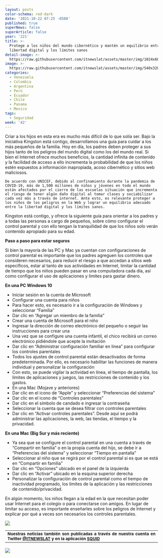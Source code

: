 ```yaml
---
layout: posts
color-schema: red-dark
date: '2021-10-22 07:25 -0500'
published: true
superNews: false
superArticle: false
year: '221'
title: >-
  Protege a los niños del mundo cibernético y mantén un equilibrio entre la
  libertad digital y los límites sanos
detail-image: >-
  https://raw.githubusercontent.com/itnewslat/assets/master/img/1024x680/ni%C3%B1os-tecnologia-g.jpg
image: >-
  https://raw.githubusercontent.com/itnewslat/assets/master/img/540x320/ni%C3%B1os-tecnologia-p.jpg
categories:
  - Venezuela
  - Colombia
  - Argentina
  - Perú
  - Ecuador
  - Chile
  - Panama
  - Mexico
tags:
  - Seguridad
week: '42'
---
```


Criar a los hijos en esta era es mucho más difícil de lo que solía ser. Bajo la iniciativa Kingston está contigo, desarrollamos una guía para cuidar a los más pequeños de la familia. Hoy en día, los padres deben proteger a sus hijos tanto de los peligros del mundo digital como los del mundo real. Si bien el Internet ofrece muchos beneficios, la cantidad infinita de contenido y la facilidad de acceso a ello incrementa la probabilidad de que los niños estén expuestos a información inapropiada, acoso cibernético y sitios web maliciosos.

	De acuerdo con UNICEF, debido al confinamiento durante la pandemia de COVID-19, más de 1,500 millones de niños y jóvenes en todo el mundo están afectados por el cierre de las escuelas situación que incrementa el riesgo de tener algún daño digital al tomar clases y sociabilizar cada vez más a través de internet. Ante esto, es relevante proteger a los niños de los peligros en la Web y lograr un equilibrio adecuado entre la libertad digital y los límites sanos. 
    
Kingston está contigo, y ofrece la siguiente guía para orientar a los padres y a todas las personas a cargo de pequeños, sobre cómo configurar el control parental y con ello tengan la tranquilidad de que los niños solo verán contenido apropiado para su edad.

**Paso a paso para estar seguros**

Si bien la mayoría de las PC y Mac ya cuentan con configuraciones de control parental es importante que los padres agreguen los controles que consideren necesarios, para reducir el riesgo a que accedan a sitios web específicos, estar al tanto de sus actividades en Internet, limitar la cantidad de tiempo que los niños pueden pasar en una computadora cada día, así como configurar el uso de aplicaciones y límites para gastar dinero. 

**En una PC Windows 10** 
- Iniciar sesión en la cuenta de Microsoft
- Configurar una cuenta para niños
- Para hacer esto, es necesario ir a la configuración de Windows y seleccionar “Familia”
- Dar clic en “Agregar un miembro de la familia”
- Crear una cuenta de Microsoft para el niño
- Ingresar la dirección de correo electrónico del pequeño o seguir las instrucciones para crear una
- Una vez que se configure una cuenta infantil, el chico recibirá un correo electrónico pidiéndole que acepte la invitación
- Dar clic en “Administrar configuración familiar en línea” para configurar los controles parentales
- Todos los ajustes de control parental están desactivados de forma predeterminada. Por ello, es necesario habilitar las funciones de manera individual y personalizar la configuración
- Con esto, se puede vigilar la actividad en línea, el tiempo de pantalla, los límites de aplicaciones y juegos, las restricciones de contenido y los gastos.
- En una Mac (Mojave y anteriores)
- Dar clic en el icono de “Apple” y seleccionar “Preferencias del sistema”
- Dar clic en el icono de “Controles parentales”
- Dar clic en el símbolo de candado e ingresar la contraseña
- Seleccionar la cuenta que se desea filtrar con controles parentales
- Dar clic en “Activar controles parentales”. Desde aquí se podrá administrar las aplicaciones, la web, las tiendas, el tiempo y la privacidad.


**En una Mac (Big Sur y más reciente)**
- Ya sea que se configure el control parental en una cuenta a través de “Compartir en familia” o en la propia cuenta del hijo, se debe ir a “Preferencias del sistema” y seleccionar “Tiempo en pantalla”
- Seleccionar al niño que se regirá por el control parental si es que se está en “Compartir en familia”
- Dar clic en “Opciones” ubicado en el panel de la izquierda
- Dar clic en “Activar” ubicado en la esquina superior derecha
- Personalizar la configuración de control parental como el tiempo de inactividad programado, los límites de la aplicación y las restricciones de contenido/privacidad.



En algún momento, los niños llegan a la edad en la que necesitan poder usar Internet para el colegio o para conectarse con amigos. En lugar de limitar su acceso, es importante enseñarles sobre los peligros de Internet y explicar por qué a veces son necesarios los controles parentales.

![](https://raw.githubusercontent.com/itnewslat/assets/master/img/540x320/ni%C3%B1os-tecnologia-p.jpg)

<table style="height: 42px;" width="569">
<tbody>
<tr>
<td style="text-align: justify;"><sub><strong>Nuestras noticias también son publicadas a través de nuestra cuenta en Twitter <a href="https://twitter.com/itnewslat?lang=es">@ITNEWSLAT</a> y en la aplicación <a href="https://squidapp.co/en/">SQUID</a></strong></sub></td>
</tr>
</tbody>
</table>

<img src="https://tracker.metricool.com/c3po.jpg?hash=56f88a41e39ab42c063cc51676587a04"/>
